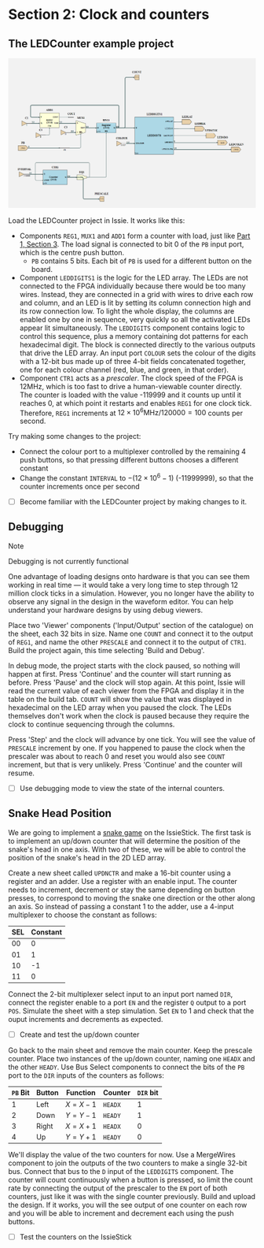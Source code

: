 # Section 2: Clock and counters

## The LEDCounter example project

![The LEDCounter example project, main sheet.](graphics/LEDCounter_main.png)

Load the LEDCounter project in Issie. It works like this:
- Components `REG1`, `MUX1` and `ADD1` form a counter with load, just like [Part 1, Section 3](../Part1/Section3.md).
The load signal is connected to bit 0 of the `PB` input port, which is the centre push button.
    - `PB` contains 5 bits. Each bit of `PB` is used for a different button on the board.
- Component `LEDDIGITS1` is the logic for the LED array.
The LEDs are not connected to the FPGA individually because there would be too many wires.
Instead, they are connected in a grid with wires to drive each row and column, and an LED is lit by setting its column connection high and its row connection low.
To light the whole display, the columns are enabled one by one in sequence, very quickly so all the activated LEDs appear lit simultaneously.
The `LEDDIGITS` component contains logic to control this sequence, plus a memory containing dot patterns for each hexadecimal digit.
The block is connected directly to the various outputs that drive the LED array.
An input port `COLOUR` sets the colour of the digits with a 12-bit bus made up of three 4-bit fields concatenated together, one for each colour channel (red, blue, and green, in that order).
- Component `CTR1` acts as a *prescaler*.
The clock speed of the FPGA is 12MHz, which is too fast to drive a human-viewable counter directly.
The counter is loaded with the value -119999 and it counts up until it reaches 0, at which point it restarts and enables `REG1` for one clock tick.
Therefore, `REG1` increments at $12 \times 10^6 \text{MHz} / 120000 = 100$ counts per second.

Try making some changes to the project:
- Connect the colour port to a multiplexer controlled by the remaining 4 push buttons, so that pressing different buttons chooses a different constant
- Change the constant `INTERVAL` to $-(12\times 10^6-1)$  (-11999999), so that the counter increments once per second

- [ ] Become familiar with the LEDCounter project by making changes to it.

## Debugging

> [!NOTE]  
> Debugging is not currently functional

One advantage of loading designs onto hardware is that you can see them working in real time — it would take a very long time to step through 12 million clock ticks in a simulation.
However, you no longer have the ability to observe any signal in the design in the waveform editor.
You can help understand your hardware designs by using debug viewers.

Place two 'Viewer' components ('Input/Output' section of the catalogue) on the sheet, each 32 bits in size.
Name one `COUNT` and connect it to the output of `REG1`, and name the other `PRESCALE` and connect it to the output of `CTR1`.
Build the project again, this time selecting 'Build and Debug'.

In debug mode, the project starts with the clock paused, so nothing will happen at first.
Press 'Continue' and the counter will start running as before.
Press 'Pause' and the clock will stop again.
At this point, Issie will read the current value of each viewer from the FPGA and display it in the table on the build tab.
`COUNT` will show the value that was displayed in hexadecimal on the LED array when you paused the clock.
The LEDs themselves don't work when the clock is paused because they require the clock to continue sequencing through the columns.

Press 'Step' and the clock will advance by one tick.
You will see the value of `PRESCALE` increment by one.
If you happened to pause the clock when the prescaler was about to reach 0 and reset you would also see `COUNT` increment, but that is very unlikely.
Press 'Continue' and the counter will resume.

- [ ] Use debugging mode to view the state of the internal counters.

## Snake Head Position

We are going to implement a [snake game](https://en.wikipedia.org/wiki/Snake_(video_game_genre)) on the IssieStick.
The first task is to implement an up/down counter that will determine the position of the snake's head in one axis. With two of these, we will be able to control the position of the snake's head in the 2D LED array.

Create a new sheet called `UPDNCTR` and make a 16-bit counter using a register and an adder. Use a register with an enable input. The counter needs to increment, decrement or stay the same depending on button presses, to correspond to moving the snake one direction or the other along an axis.
So instead of passing a constant 1 to the adder, use a 4-input multiplexer to choose the constant as follows:

| SEL | Constant  |
| --- | -- |
| 00  | 0 |
| 01  | 1 |
| 10  | -1 |
| 11  | 0 |

Connect the 2-bit multiplexer select input to an input port named `DIR`, connect the register enable to a port `EN` and the register `Q` output to a port `POS`.
Simulate the sheet with a step simulation. Set `EN` to 1 and check that the ouput increments and decrements as expected.

- [ ] Create and test the up/down counter

Go back to the main sheet and remove the main counter. Keep the prescale counter.
Place two instances of the up/down counter, naming one `HEADX` and the other `HEADY`.
Use Bus Select components to connect the bits of the `PB` port to the `DIR` inputs of the counters as follows:

| `PB` Bit | Button | Function | Counter  | `DIR` bit |
| --- | ------ | -------- | -------- | ------- |
| 1   | Left   | $X=X-1$  | `HEADX` | 1       |
| 2   | Down   | $Y=Y-1$  | `HEADY` | 1       |
| 3   | Right  | $X=X+1$  | `HEADX` | 0       |
| 4   | Up     | $Y=Y+1$  | `HEADY` | 0       |

We'll display the value of the two counters for now. Use a MergeWires component to join the outputs of the two counters to make a single 32-bit bus.
Connect that bus to the `D` input of the `LEDDIGITS` component.
The counter will count continuously when a button is pressed, so limit the count rate by connecting the output of the prescaler to the `EN` port of both counters, just like it was with the single counter previously.
Build and upload the design. If it works, you will the see output of one counter on each row and you will be able to increment and decrement each using the push buttons.

- [ ] Test the counters on the IssieStick
